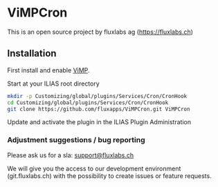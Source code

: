 # ViMPCron

This is an open source project by fluxlabs ag (https://fluxlabs.ch)

## Installation
First install and enable [ViMP](https://github.com/fluxapps/ViMP).

Start at your ILIAS root directory
```bash
mkdir -p Customizing/global/plugins/Services/Cron/CronHook
cd Customizing/global/plugins/Services/Cron/CronHook
git clone https://github.com/fluxapps/ViMPCron.git ViMPCron
```
Update and activate the plugin in the ILIAS Plugin Administration

### Adjustment suggestions / bug reporting
Please ask us for a sla: support@fluxlabs.ch

We will give you the access to our development environment (git.fluxlabs.ch) with the possibility to create issues or feature requests.
